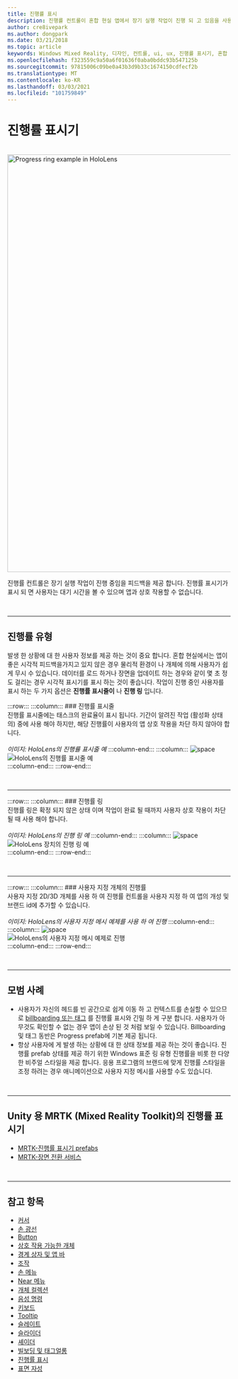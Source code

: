 ```yaml
---
title: 진행률 표시
description: 진행률 컨트롤이 혼합 현실 앱에서 장기 실행 작업이 진행 되 고 있음을 사용자에 게 피드백을 제공 하는 방법을 알아봅니다.
author: cre8ivepark
ms.author: dongpark
ms.date: 03/21/2018
ms.topic: article
keywords: Windows Mixed Reality, 디자인, 컨트롤, ui, ux, 진행률 표시기, 혼합 현실 헤드셋, windows Mixed Reality 헤드셋, 가상 현실 헤드셋, HoloLens, MRTK, Mixed Reality Toolkit
ms.openlocfilehash: f323559c9a50a6f01636f0aba0bddc93b547125b
ms.sourcegitcommit: 97815006c09be0a43b3d9b33c1674150cdfecf2b
ms.translationtype: MT
ms.contentlocale: ko-KR
ms.lasthandoff: 03/03/2021
ms.locfileid: "101759849"
---
```

# <a name="progress-indicator"></a>진행률 표시기

<br>

<img src="images/MRTK_ProgressIndicator.gif" alt="Progress ring example in HoloLens" width="940px">

진행률 컨트롤은 장기 실행 작업이 진행 중임을 피드백을 제공 합니다. 진행률 표시기가 표시 되 면 사용자는 대기 시간을 볼 수 있으며 앱과 상호 작용할 수 없습니다.

<br>

---

## <a name="types-of-progress"></a>진행률 유형

발생 한 상황에 대 한 사용자 정보를 제공 하는 것이 중요 합니다. 혼합 현실에서는 앱이 좋은 시각적 피드백을가지고 있지 않은 경우 물리적 환경이 나 개체에 의해 사용자가 쉽게 무시 수 있습니다. 데이터를 로드 하거나 장면을 업데이트 하는 경우와 같이 몇 초 정도 걸리는 경우 시각적 표시기를 표시 하는 것이 좋습니다. 작업이 진행 중인 사용자를 표시 하는 두 가지 옵션은 **진행률 표시줄이** 나 **진행 링** 입니다.

:::row:::
    :::column:::
        ### <a name="progress-barbr"></a>진행률 표시줄<br>
        진행률 표시줄에는 태스크의 완료율이 표시 됩니다. 기간이 알려진 작업 (활성화 상태의) 중에 사용 해야 하지만, 해당 진행률이 사용자의 앱 상호 작용을 차단 하지 않아야 합니다.<br>
        <br>
        *이미지: HoloLens의 진행률 표시줄 예*
    :::column-end:::
        :::column:::
        ![space](images/spacer-20x582.png)<br>
       ![HoloLens의 진행률 표시줄 예](images/640px-progressbar.jpg)<br>
    :::column-end:::
:::row-end:::

<br>

---

:::row:::
    :::column:::
        ### <a name="progress-ringbr"></a>진행률 링<br>
        진행률 링은 확정 되지 않은 상태 이며 작업이 완료 될 때까지 사용자 상호 작용이 차단 될 때 사용 해야 합니다.<br>
        <br>
        *이미지: HoloLens의 진행 링 예*
    :::column-end:::
        :::column:::
        ![space](images/spacer-20x582.png)<br>
       ![HoloLens 장치의 진행 링 예](images/640px-progressring.jpg)<br>
    :::column-end:::
:::row-end:::

<br>

---

:::row:::
    :::column:::
        ### <a name="progress-with-a-custom-objectbr"></a>사용자 지정 개체의 진행률<br>
        사용자 지정 2D/3D 개체를 사용 하 여 진행률 컨트롤을 사용자 지정 하 여 앱의 개성 및 브랜드 id에 추가할 수 있습니다.<br>
        <br>
        *이미지: HoloLens의 사용자 지정 메시 예제를 사용 하 여 진행*
    :::column-end:::
        :::column:::
        ![space](images/spacer-20x582.png)<br>
       ![HoloLens의 사용자 지정 메시 예제로 진행](images/640px-progresscustom.jpg)<br>
    :::column-end:::
:::row-end:::

<br>

---

## <a name="best-practices"></a>모범 사례

* 사용자가 자신의 헤드를 빈 공간으로 쉽게 이동 하 고 컨텍스트를 손실할 수 있으므로 [billboarding 또는 태그](billboarding-and-tag-along.md) 를 진행률 표시와 긴밀 하 게 구분 합니다. 사용자가 아무것도 확인할 수 없는 경우 앱이 손상 된 것 처럼 보일 수 있습니다. Billboarding 및 태그 동반은 Progress prefab에 기본 제공 됩니다.
* 항상 사용자에 게 발생 하는 상황에 대 한 상태 정보를 제공 하는 것이 좋습니다. 진행률 prefab 상태를 제공 하기 위한 Windows 표준 링 유형 진행률을 비롯 한 다양 한 비주얼 스타일을 제공 합니다. 응용 프로그램의 브랜드에 맞게 진행률 스타일을 조정 하려는 경우 애니메이션으로 사용자 지정 메시를 사용할 수도 있습니다.

<br>

---

## <a name="progress-indicator-in-mrtk-mixed-reality-toolkit-for-unity"></a>Unity 용 MRTK (Mixed Reality Toolkit)의 진행률 표시기

* [MRTK-진행률 표시기 prefabs](https://github.com/microsoft/MixedRealityToolkit-Unity/tree/mrtk_release/Assets/MRTK/SDK/Features/UX/Prefabs/ProgressIndicators)
* [MRTK-장면 전환 서비스](https://docs.microsoft.com/windows/mixed-reality/mrtk-docs/features/extensions/scene-transition-service.md)


<br>

---

## <a name="see-also"></a>참고 항목

* [커서](cursors.md)
* [손 광선](point-and-commit.md)
* [Button](button.md)
* [상호 작용 가능한 개체](interactable-object.md)
* [경계 상자 및 앱 바](app-bar-and-bounding-box.md)
* [조작](direct-manipulation.md)
* [손 메뉴](hand-menu.md)
* [Near 메뉴](near-menu.md)
* [개체 컬렉션](object-collection.md)
* [음성 명령](voice-input.md)
* [키보드](keyboard.md)
* [Tooltip](tooltip.md)
* [슬레이트](slate.md)
* [슬라이더](slider.md)
* [셰이더](shader.md)
* [빌보딩 및 태그얼롱](billboarding-and-tag-along.md)
* [진행률 표시](progress.md)
* [표면 자성](surface-magnetism.md)
